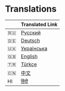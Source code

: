 # Translations

|  | Translated Link |
| --- | --- |
| 🇷🇺 | [Русский](README.ru.md) |
| 🇩🇪  | [Deutsch](README.de.md) |
| 🇺🇦  | [Українська](README.ua.md) |
| :uk: | [English](../README.md) |
| 🇹🇷 | [Türkçe](README.tr.md) |
| 🇨🇳 | [中文](README.zh.md) |
| HI | [हिंदी](README.hi.md)
